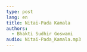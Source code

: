 ```yaml
---
type: post
lang: en
title: Nitai-Pada Kamala
authors: 
  - Bhakti Sudhir Goswami
audio: Nitai-Pada_Kamala.mp3
---
```

